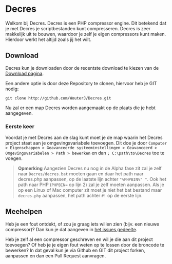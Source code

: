 # Decres

Welkom bij Decres. Decres is een PHP compressor engine. Dit betekend dat je met Decres je scriptbestanden kunt compresseren. Decres is zeer makkelijk uit te bouwen, waardoor je zelf je eigen compressors kunt maken. Hierdoor werkt het altijd zoals jij het wilt.

## Download

Decres kun je downloaden door de recentste download te kiezen van de [Download pagina](https://github.com/WouterJ/Decres/tags).

Een andere optie is door deze Repository te clonen, hiervoor heb je GIT nodig:

    git clone http://github.com/WouterJ/Decres.git

Nu zal er een map Decres worden aangemaakt op de plaats die je hebt aangegeven.

### Eerste keer

Voordat je met Decres aan de slag kunt moet je de map waarin het Decres project staat aan je omgevingsvariabele toevoegen. Dit doe je door `Computer > Eigenschappen > Geavanceerde systeeminstellingen > Geavanceerd > Omgevingsvariabelen > Path > bewerken` en dan `; C:\path\to\Decres` toe te voegen.

> **Opmerking**
> Aangezien Decres nu nog in de Alpha fase zit zal je zelf naar `Decres/decres.bat` moeten gaan en daar het path naar decres.php aanpassen, op de laatste lijn achter `"%PHPBIN%" "`. Ook het path naar PHP (`PHPBIN=` op lijn 2) zal je zelf moeten aanpassen.
> Als je op een Linux of Mac computer zit moet je niet het bat bestand maar `decres.php` aanpassen, het path achter `#!` op de eerste lijn.

## Meehelpen

Heb je een fout ontdekt, of zou je graag iets willen zien (bijv. een nieuwe compressor)? Dan kun je dat aangeven in [het issues gedeelte](https://github.com/WouterJ/Decres/issues).

Heb je zelf al een compressor geschreven en wil je die aan dit project toevoegen? Of heb je je eigen fout weten op te lossen door de broncode te bewerken? In dat geval kun je via Github en GIT dit project forken, aanpassen en dan een Pull Request aanvragen.
